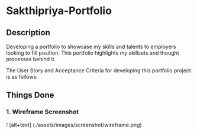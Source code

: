 # Sakthipriya-Portfolio

## Description

Developing a portfolio to showcase my skills and talents to employers looking to fill position. This portfolio highlights my skillsets and thought processes behind it.

The User Story and Acceptance Criteria for developing this portfolio project is as follows:

## Things Done
### 1. Wireframe Screenshot

! [alt+text] (./assets/images/screenshot/wireframe.png)


